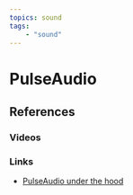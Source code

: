 ```yaml
---
topics: sound
tags:
    - "sound"
---
```


# PulseAudio

## References

### Videos

### Links

- [PulseAudio under the hood](https://gavv.net/articles/pulseaudio-under-the-hood/)
